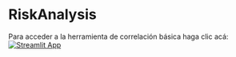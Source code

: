 # RiskAnalysis

Para acceder a la herramienta de correlación básica haga clic acá: [![Streamlit App](https://static.streamlit.io/badges/streamlit_badge_black_white.svg)](https://riskanalysis-correlation-uniandes.streamlit.app/)
